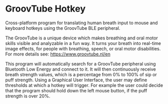 # GroovTube Hotkey
Cross-platform program for translating human breath input to mouse and keyboard hotkeys using the GroovTube BLE peripheral.

The GroovTube is a unique device which makes breathing and oral motor skills visible and analyzable in a fun way. It turns your breath into real-time image effects, for people with breathing, speech, or oral motor disabilities. For more details see: https://www.groovtube.nl/en

This program will automatically search for a GroovTube peripheral using Bluetooth Low Energy and connect to it. It will then continuously receive breath strength values, which is a percentage from 0% to 100% of sip or puff strength. Using a Graphical User Interface, the user may define thresholds at which a hotkey will trigger. For example the user could decide that the program should hold down the left mouse button, if the puff strength is over 20%.
